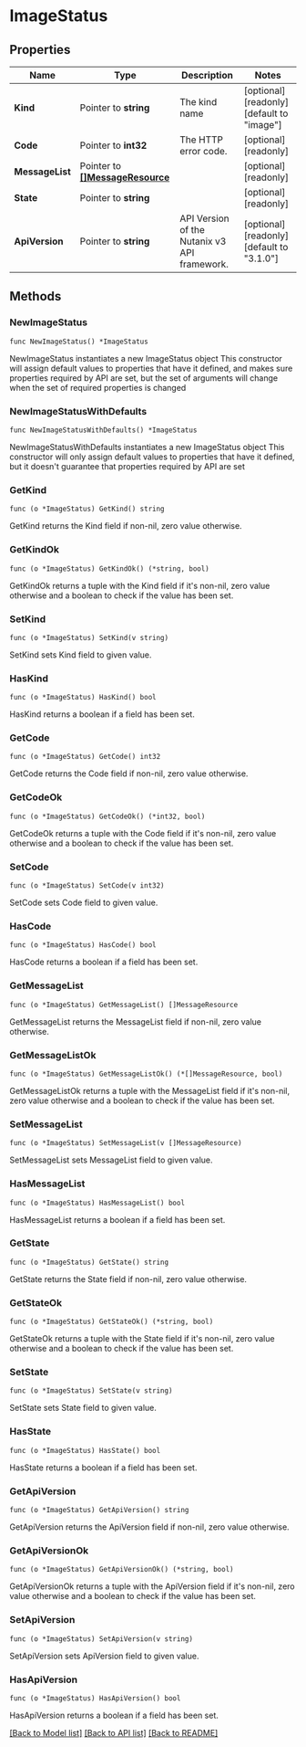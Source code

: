 # ImageStatus

## Properties

Name | Type | Description | Notes
------------ | ------------- | ------------- | -------------
**Kind** | Pointer to **string** | The kind name | [optional] [readonly] [default to "image"]
**Code** | Pointer to **int32** | The HTTP error code. | [optional] [readonly] 
**MessageList** | Pointer to [**[]MessageResource**](MessageResource.md) |  | [optional] [readonly] 
**State** | Pointer to **string** |  | [optional] [readonly] 
**ApiVersion** | Pointer to **string** | API Version of the Nutanix v3 API framework. | [optional] [readonly] [default to "3.1.0"]

## Methods

### NewImageStatus

`func NewImageStatus() *ImageStatus`

NewImageStatus instantiates a new ImageStatus object
This constructor will assign default values to properties that have it defined,
and makes sure properties required by API are set, but the set of arguments
will change when the set of required properties is changed

### NewImageStatusWithDefaults

`func NewImageStatusWithDefaults() *ImageStatus`

NewImageStatusWithDefaults instantiates a new ImageStatus object
This constructor will only assign default values to properties that have it defined,
but it doesn't guarantee that properties required by API are set

### GetKind

`func (o *ImageStatus) GetKind() string`

GetKind returns the Kind field if non-nil, zero value otherwise.

### GetKindOk

`func (o *ImageStatus) GetKindOk() (*string, bool)`

GetKindOk returns a tuple with the Kind field if it's non-nil, zero value otherwise
and a boolean to check if the value has been set.

### SetKind

`func (o *ImageStatus) SetKind(v string)`

SetKind sets Kind field to given value.

### HasKind

`func (o *ImageStatus) HasKind() bool`

HasKind returns a boolean if a field has been set.

### GetCode

`func (o *ImageStatus) GetCode() int32`

GetCode returns the Code field if non-nil, zero value otherwise.

### GetCodeOk

`func (o *ImageStatus) GetCodeOk() (*int32, bool)`

GetCodeOk returns a tuple with the Code field if it's non-nil, zero value otherwise
and a boolean to check if the value has been set.

### SetCode

`func (o *ImageStatus) SetCode(v int32)`

SetCode sets Code field to given value.

### HasCode

`func (o *ImageStatus) HasCode() bool`

HasCode returns a boolean if a field has been set.

### GetMessageList

`func (o *ImageStatus) GetMessageList() []MessageResource`

GetMessageList returns the MessageList field if non-nil, zero value otherwise.

### GetMessageListOk

`func (o *ImageStatus) GetMessageListOk() (*[]MessageResource, bool)`

GetMessageListOk returns a tuple with the MessageList field if it's non-nil, zero value otherwise
and a boolean to check if the value has been set.

### SetMessageList

`func (o *ImageStatus) SetMessageList(v []MessageResource)`

SetMessageList sets MessageList field to given value.

### HasMessageList

`func (o *ImageStatus) HasMessageList() bool`

HasMessageList returns a boolean if a field has been set.

### GetState

`func (o *ImageStatus) GetState() string`

GetState returns the State field if non-nil, zero value otherwise.

### GetStateOk

`func (o *ImageStatus) GetStateOk() (*string, bool)`

GetStateOk returns a tuple with the State field if it's non-nil, zero value otherwise
and a boolean to check if the value has been set.

### SetState

`func (o *ImageStatus) SetState(v string)`

SetState sets State field to given value.

### HasState

`func (o *ImageStatus) HasState() bool`

HasState returns a boolean if a field has been set.

### GetApiVersion

`func (o *ImageStatus) GetApiVersion() string`

GetApiVersion returns the ApiVersion field if non-nil, zero value otherwise.

### GetApiVersionOk

`func (o *ImageStatus) GetApiVersionOk() (*string, bool)`

GetApiVersionOk returns a tuple with the ApiVersion field if it's non-nil, zero value otherwise
and a boolean to check if the value has been set.

### SetApiVersion

`func (o *ImageStatus) SetApiVersion(v string)`

SetApiVersion sets ApiVersion field to given value.

### HasApiVersion

`func (o *ImageStatus) HasApiVersion() bool`

HasApiVersion returns a boolean if a field has been set.


[[Back to Model list]](../README.md#documentation-for-models) [[Back to API list]](../README.md#documentation-for-api-endpoints) [[Back to README]](../README.md)


